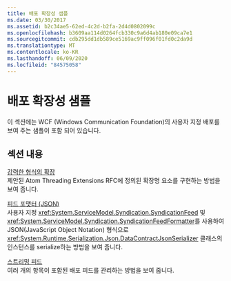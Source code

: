 ```yaml
---
title: 배포 확장성 샘플
ms.date: 03/30/2017
ms.assetid: b2c34ae5-62ed-4c2d-b2fa-2d4d0802099c
ms.openlocfilehash: b3609aa114d0264fcb330c9a6d4ab180e09ca7e1
ms.sourcegitcommit: cdb295dd1db589ce5169ac9ff096f01fd0c2da9d
ms.translationtype: MT
ms.contentlocale: ko-KR
ms.lasthandoff: 06/09/2020
ms.locfileid: "84575058"
---
```

# <a name="syndication-extensibility-samples"></a>배포 확장성 샘플
이 섹션에는 WCF (Windows Communication Foundation)의 사용자 지정 배포를 보여 주는 샘플이 포함 되어 있습니다.  
  
## <a name="in-this-section"></a>섹션 내용  
 [강력한 형식의 확장](strongly-typed-extensions-sample.md)  
 제안된 Atom Threading Extensions RFC에 정의된 확장명 요소를 구현하는 방법을 보여 줍니다.  
  
 [피드 포맷터 (JSON)](feed-formatter-json.md)  
 사용자 지정 <xref:System.ServiceModel.Syndication.SyndicationFeed> 및 <xref:System.ServiceModel.Syndication.SyndicationFeedFormatter>를 사용하여 JSON(JavaScript Object Notation) 형식으로 <xref:System.Runtime.Serialization.Json.DataContractJsonSerializer> 클래스의 인스턴스를 serialize하는 방법을 보여 줍니다.  
  
 [스트리밍 피드](streaming-feeds-sample.md)  
 여러 개의 항목이 포함된 배포 피드를 관리하는 방법을 보여 줍니다.
